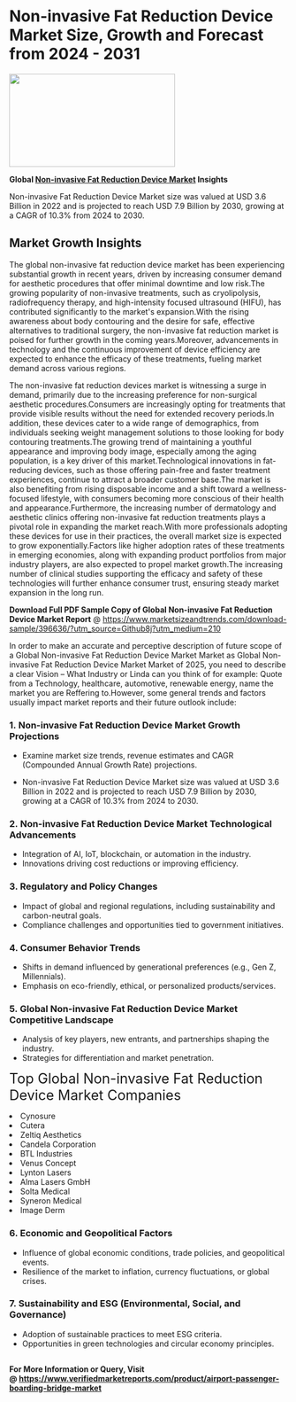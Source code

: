 <H1>Non-invasive Fat Reduction Device Market Size, Growth and Forecast from 2024 - 2031</H1><img class="aligncenter size-medium wp-image-584254" src="https://thirdeyenews.in/wp-content/uploads/2024/09/Global-Market-Research-300x168.jpeg" alt="" width="300" height="168" /><p><strong>Global&nbsp;<a href="https://www.marketsizeandtrends.com/download-sample/396636/?utm_source=Github8j?utm_medium=210">Non-invasive Fat Reduction Device Market</a> Insights</strong></p><p>Non-invasive Fat Reduction Device Market size was valued at USD 3.6 Billion in 2022 and is projected to reach USD 7.9 Billion by 2030, growing at a CAGR of 10.3% from 2024 to 2030.</p><p><h2>Market Growth Insights</h2> <p>The global non-invasive fat reduction device market has been experiencing substantial growth in recent years, driven by increasing consumer demand for aesthetic procedures that offer minimal downtime and low risk.The growing popularity of non-invasive treatments, such as cryolipolysis, radiofrequency therapy, and high-intensity focused ultrasound (HIFU), has contributed significantly to the market's expansion.With the rising awareness about body contouring and the desire for safe, effective alternatives to traditional surgery, the non-invasive fat reduction market is poised for further growth in the coming years.Moreover, advancements in technology and the continuous improvement of device efficiency are expected to enhance the efficacy of these treatments, fueling market demand across various regions.</p> <p>The non-invasive fat reduction devices market is witnessing a surge in demand, primarily due to the increasing preference for non-surgical aesthetic procedures.Consumers are increasingly opting for treatments that provide visible results without the need for extended recovery periods.In addition, these devices cater to a wide range of demographics, from individuals seeking weight management solutions to those looking for body contouring treatments.The growing trend of maintaining a youthful appearance and improving body image, especially among the aging population, is a key driver of this market.Technological innovations in fat-reducing devices, such as those offering pain-free and faster treatment experiences, continue to attract a broader customer base.The market is also benefiting from rising disposable income and a shift toward a wellness-focused lifestyle, with consumers becoming more conscious of their health and appearance.Furthermore, the increasing number of dermatology and aesthetic clinics offering non-invasive fat reduction treatments plays a pivotal role in expanding the market reach.With more professionals adopting these devices for use in their practices, the overall market size is expected to grow exponentially.Factors like higher adoption rates of these treatments in emerging economies, along with expanding product portfolios from major industry players, are also expected to propel market growth.The increasing number of clinical studies supporting the efficacy and safety of these technologies will further enhance consumer trust, ensuring steady market expansion in the long run.<p><span class=""><strong>Download Full PDF Sample Copy of Global Non-invasive Fat Reduction Device Market Report</strong> @ <a href="https://www.marketsizeandtrends.com/download-sample/396636/?utm_source=Github8j?utm_medium=210" target="_blank">https://www.marketsizeandtrends.com/download-sample/396636/?utm_source=Github8j?utm_medium=210</a></span></p><p>In order to make an accurate and perceptive description of future scope of a Global&nbsp;Non-invasive Fat Reduction Device Market Market as Global&nbsp;Non-invasive Fat Reduction Device Market Market of 2025, you need to describe a clear Vision &ndash; What Industry or Linda can you think of for example: Quote from a Technology, healthcare, automotive, renewable energy, name the market you are Reffering to.However, some general trends and factors usually impact market reports and their future outlook include:</p><h3>1.&nbsp;<strong>Non-invasive Fat Reduction Device Market Growth Projections</strong></h3><ul><li>Examine market size trends, revenue estimates and CAGR (Compounded Annual Growth Rate) projections.</li><li><p>Non-invasive Fat Reduction Device Market size was valued at USD 3.6 Billion in 2022 and is projected to reach USD 7.9 Billion by 2030, growing at a CAGR of 10.3% from 2024 to 2030.</p></li></ul><h3>2.&nbsp;<strong>Non-invasive Fat Reduction Device Market Technological Advancements</strong></h3><ul><li>Integration of AI, IoT, blockchain, or automation in the industry.</li><li>Innovations driving cost reductions or improving efficiency.</li></ul><h3>3.&nbsp;<strong>Regulatory and Policy Changes</strong></h3><ul><li>Impact of global and regional regulations, including sustainability and carbon-neutral goals.</li><li>Compliance challenges and opportunities tied to government initiatives.</li></ul><h3>4.&nbsp;<strong>Consumer Behavior Trends</strong></h3><ul><li>Shifts in demand influenced by generational preferences (e.g., Gen Z, Millennials).</li><li>Emphasis on eco-friendly, ethical, or personalized products/services.</li></ul><h3>5.&nbsp;<strong>Global Non-invasive Fat Reduction Device Market Competitive Landscape</strong></h3><ul><li>Analysis of key players, new entrants, and partnerships shaping the industry.</li><li>Strategies for differentiation and market penetration.</li></ul><p data-pm-slice="1 1 []"><span style="color: inherit; font-family: inherit; font-size: 25px;">Top Global Non-invasive Fat Reduction Device Market Companies</span></p><div class="" data-test-id=""><p><li>Cynosure</li><li> Cutera</li><li> Zeltiq Aesthetics</li><li> Candela Corporation</li><li> BTL Industries</li><li> Venus Concept</li><li> Lynton Lasers</li><li> Alma Lasers GmbH</li><li> Solta Medical</li><li> Syneron Medical</li><li> Image Derm</li></p></div><h3>6.&nbsp;<strong>Economic and Geopolitical Factors</strong></h3><ul><li>Influence of global economic conditions, trade policies, and geopolitical events.</li><li>Resilience of the market to inflation, currency fluctuations, or global crises.</li></ul><h3>7.&nbsp;<strong>Sustainability and ESG (Environmental, Social, and Governance)</strong></h3><ul><li>Adoption of sustainable practices to meet ESG criteria.</li><li>Opportunities in green technologies and circular economy principles.</li></ul><h2><strong style="font-size: 14px;">For More Information or Query, Visit @&nbsp;</strong><a style="background-color: #ffffff; font-size: 14px;" href="https://www.marketsizeandtrends.com/report/non-invasive-fat-reduction-device-market/" target="_blank">https://www.verifiedmarketreports.com/product/airport-passenger-boarding-bridge-market</a></h2>